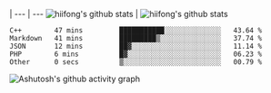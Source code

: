   | 
--- | --- 
![hiifong's github stats](https://github-readme-stats.vercel.app/api?username=hiifong&show_icons=true&include_all_commits=true) | ![hiifong's github stats](https://github-readme-stats.vercel.app/api/top-langs/?username=hiifong&layout=compact)
<!--START_SECTION:waka-->

```text
C++        47 mins         ███████████░░░░░░░░░░░░░░   43.64 %
Markdown   41 mins         █████████▒░░░░░░░░░░░░░░░   37.74 %
JSON       12 mins         ██▓░░░░░░░░░░░░░░░░░░░░░░   11.14 %
PHP        6 mins          █▓░░░░░░░░░░░░░░░░░░░░░░░   06.23 %
Other      0 secs          ▒░░░░░░░░░░░░░░░░░░░░░░░░   00.79 %
```

<!--END_SECTION:waka-->
![Ashutosh's github activity graph](https://activity-graph.herokuapp.com/graph?username=hiifong&theme=react-dark)
